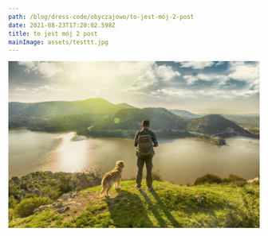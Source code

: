 ```yaml
---
path: /blog/dress-code/obyczajowo/to-jest-mój-2-post
date: 2021-08-23T17:20:02.598Z
title: to jest mój 2 post
mainImage: assets/testtt.jpg
---
```

![](assets/man-walking-dog.jpg)